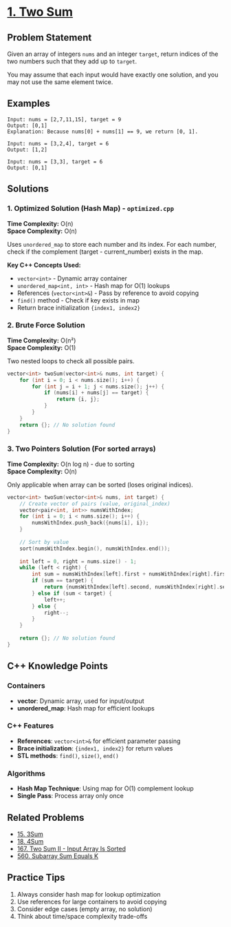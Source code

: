 # [1. Two Sum](https://leetcode.com/problems/two-sum/)

## Problem Statement
Given an array of integers `nums` and an integer `target`, return indices of the two numbers such that they add up to `target`.

You may assume that each input would have exactly one solution, and you may not use the same element twice.

## Examples
```
Input: nums = [2,7,11,15], target = 9
Output: [0,1]
Explanation: Because nums[0] + nums[1] == 9, we return [0, 1].

Input: nums = [3,2,4], target = 6
Output: [1,2]

Input: nums = [3,3], target = 6
Output: [0,1]
```

## Solutions

### 1. Optimized Solution (Hash Map) - `optimized.cpp`
**Time Complexity:** O(n)  
**Space Complexity:** O(n)

Uses `unordered_map` to store each number and its index. For each number, check if the complement (target - current_number) exists in the map.

**Key C++ Concepts Used:**
- `vector<int>` - Dynamic array container
- `unordered_map<int, int>` - Hash map for O(1) lookups
- References (`vector<int>&`) - Pass by reference to avoid copying
- `find()` method - Check if key exists in map
- Return brace initialization `{index1, index2}`

### 2. Brute Force Solution
**Time Complexity:** O(n²)  
**Space Complexity:** O(1)

Two nested loops to check all possible pairs.

```cpp
vector<int> twoSum(vector<int>& nums, int target) {
    for (int i = 0; i < nums.size(); i++) {
        for (int j = i + 1; j < nums.size(); j++) {
            if (nums[i] + nums[j] == target) {
                return {i, j};
            }
        }
    }
    return {}; // No solution found
}
```

### 3. Two Pointers Solution (For sorted arrays)
**Time Complexity:** O(n log n) - due to sorting  
**Space Complexity:** O(n)

Only applicable when array can be sorted (loses original indices).

```cpp
vector<int> twoSum(vector<int>& nums, int target) {
    // Create vector of pairs (value, original_index)
    vector<pair<int, int>> numsWithIndex;
    for (int i = 0; i < nums.size(); i++) {
        numsWithIndex.push_back({nums[i], i});
    }
    
    // Sort by value
    sort(numsWithIndex.begin(), numsWithIndex.end());
    
    int left = 0, right = nums.size() - 1;
    while (left < right) {
        int sum = numsWithIndex[left].first + numsWithIndex[right].first;
        if (sum == target) {
            return {numsWithIndex[left].second, numsWithIndex[right].second};
        } else if (sum < target) {
            left++;
        } else {
            right--;
        }
    }
    
    return {}; // No solution found
}
```

## C++ Knowledge Points

### Containers
- **vector**: Dynamic array, used for input/output
- **unordered_map**: Hash map for efficient lookups

### C++ Features
- **References**: `vector<int>&` for efficient parameter passing
- **Brace initialization**: `{index1, index2}` for return values
- **STL methods**: `find()`, `size()`, `end()`

### Algorithms
- **Hash Map Technique**: Using map for O(1) complement lookup
- **Single Pass**: Process array only once

## Related Problems
- [15. 3Sum](https://leetcode.com/problems/3sum/)
- [18. 4Sum](https://leetcode.com/problems/4sum/)
- [167. Two Sum II - Input Array Is Sorted](https://leetcode.com/problems/two-sum-ii-input-array-is-sorted/)
- [560. Subarray Sum Equals K](https://leetcode.com/problems/subarray-sum-equals-k/)

## Practice Tips
1. Always consider hash map for lookup optimization
2. Use references for large containers to avoid copying
3. Consider edge cases (empty array, no solution)
4. Think about time/space complexity trade-offs
